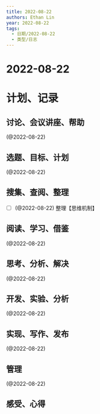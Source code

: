 ```yaml
---
title: 2022-08-22
authors: Ethan Lin
year: 2022-08-22 
tags:
  - 日期/2022-08-22 
  - 类型/日志 
---
```



# 2022-08-22






# 计划、记录

## 讨论、会议讲座、帮助

(@2022-08-22) 



## 选题、目标、计划

(@2022-08-22) 



## 搜集、查阅、整理

- [ ] (@2022-08-22) 整理【思维机制】



## 阅读、学习、借鉴

(@2022-08-22) 



## 思考、分析、解决

(@2022-08-22) 



## 开发、实验、分析

(@2022-08-22) 



## 实现、写作、发布

(@2022-08-22) 





## 管理

(@2022-08-22) 



## 感受、心得



